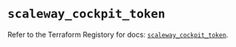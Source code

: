 # `scaleway_cockpit_token`

Refer to the Terraform Registory for docs: [`scaleway_cockpit_token`](https://registry.terraform.io/providers/scaleway/scaleway/2.31.0/docs/resources/cockpit_token).
